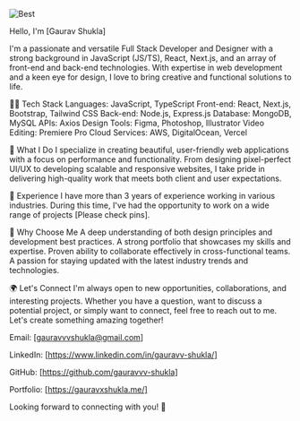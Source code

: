 
![Best](https://user-images.githubusercontent.com/82375003/144698799-2f097eba-74b0-425e-851e-a736d3cf14fc.gif)


Hello, I'm [Gaurav Shukla]

I'm a passionate and versatile Full Stack Developer and Designer with a strong background in JavaScript (JS/TS), React, Next.js, and an array of front-end and back-end technologies. With expertise in web development and a keen eye for design, I love to bring creative and functional solutions to life.

👨‍💻 Tech Stack
Languages: JavaScript, TypeScript
Front-end: React, Next.js, Bootstrap, Tailwind CSS
Back-end: Node.js, Express.js
Database: MongoDB, MySQL
APIs: Axios
Design Tools: Figma, Photoshop, Illustrator
Video Editing: Premiere Pro
Cloud Services: AWS, DigitalOcean, Vercel

🚀 What I Do
I specialize in creating beautiful, user-friendly web applications with a focus on performance and functionality. From designing pixel-perfect UI/UX to developing scalable and responsive websites, I take pride in delivering high-quality work that meets both client and user expectations.

💼 Experience
I have more than 3 years of experience working in various industries. During this time, I've had the opportunity to work on a wide range of projects [Please check pins].

🌟 Why Choose Me
A deep understanding of both design principles and development best practices.
A strong portfolio that showcases my skills and expertise.
Proven ability to collaborate effectively in cross-functional teams.
A passion for staying updated with the latest industry trends and technologies.

🌍 Let's Connect
I'm always open to new opportunities, collaborations, and interesting projects. Whether you have a question, want to discuss a potential project, or simply want to connect, feel free to reach out to me. Let's create something amazing together!

Email: [gauravvvshukla@gmail.com]

LinkedIn: [https://www.linkedin.com/in/gauravv-shukla/]

GitHub: [https://github.com/gauravvv-shukla]

Portfolio: [https://gauravxshukla.me/]

Looking forward to connecting with you! 🚀

<!---
gauravvv-shukla/gauravvv-shukla is a ✨ special ✨ repository because its `README.md` (this file) appears on your GitHub profile.
You can click the Preview link to take a look at your changes.
--->
